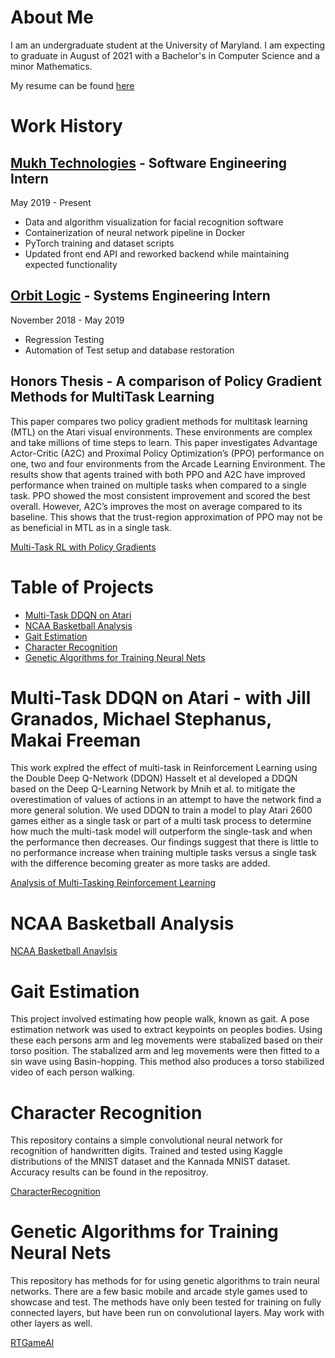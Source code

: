 # About Me

I am an undergraduate student at the University of Maryland. I am expecting to graduate in August of 2021 with a Bachelor's in Computer Science and a minor Mathematics. 

My resume can be found [here](cnalty.github.io/resume.pdf)

# Work History
## [Mukh Technologies](https://www.mukh.com/) - Software Engineering Intern
May 2019 - Present
  * Data and algorithm visualization for facial recognition software
  * Containerization of neural network pipeline in Docker
  * PyTorch training and dataset scripts
  * Updated front end API and reworked backend while maintaining expected functionality



## [Orbit Logic](https://www.orbitlogic.com/) - Systems Engineering Intern
November 2018 - May 2019
  * Regression Testing
  * Automation of Test setup and database restoration

## Honors Thesis - A comparison of Policy Gradient Methods for MultiTask Learning
This paper compares two policy gradient methods for multitask learning (MTL) on the Atari visual environments. These environments are complex and take millions of time steps to learn. This paper investigates Advantage Actor-Critic (A2C) and Proximal Policy Optimization’s (PPO) performance on one, two and four environments from the Arcade Learning Environment. The results show that agents trained with both PPO and A2C have improved performance when trained on multiple tasks when compared to a single task. PPO showed the most consistent improvement and scored the best overall. However, A2C’s improves the most on average compared to its baseline. This shows that the trust-region approximation of PPO may not be as beneficial in MTL as in a single task.

[Multi-Task RL with Policy Gradients](HonorsThesis.pdf)

# Table of Projects
* [Multi-Task DDQN on Atari](#multi-task-ddqn-on-atari)
* [NCAA Basketball Analysis](#ncaa-basketball-analysis)
* [Gait Estimation](#gait-estimation)
* [Character Recognition](#character-recognition)
* [Genetic Algorithms for Training Neural Nets](#genetic-algorithms-for-training-neural-nets)

# Multi-Task DDQN on Atari - with Jill Granados, Michael Stephanus, Makai Freeman
This work explred the effect of multi-task in Reinforcement Learning using the Double Deep Q-Network (DDQN) Hasselt et al developed a DDQN based on the Deep Q-Learning Network by Mnih et al. to mitigate the overestimation of values of actions in an attempt to have the network find a more general solution. We used DDQN to train a model to play Atari 2600 games either as a single task or part of a multi task process to determine how much the multi-task model will outperform the single-task and when the performance then decreases. Our findings suggest that there is little to no performance increase when training multiple tasks versus a single task with the difference becoming greater as more tasks are added.

[Analysis of Multi-Tasking Reinforcement Learning](MTLDDQN.pdf)

# NCAA Basketball Analysis

[NCAA Basketball Anaylsis](basketball.html)

# Gait Estimation
This project involved estimating how people walk, known as gait. A pose estimation network was used to extract keypoints on peoples bodies. Using these each persons arm and leg movements were stabalized based on their torso position. The stabalized arm and leg movements were then fitted to a sin wave using Basin-hopping. This method also produces a torso stabilized video of each person walking.

# Character Recognition
This repository contains a simple convolutional neural network for recognition of handwritten digits. Trained and tested using Kaggle distributions of the MNIST dataset and the Kannada MNIST dataset. Accuracy results can be found in the repositroy.

[CharacterRecognition](https://github.com/cnalty/CharacterRecognition)

# Genetic Algorithms for Training Neural Nets
This repository has methods for for using genetic algorithms to train neural networks. There are a few basic mobile and arcade style games used to showcase and test. The methods have only been tested for training on fully connected layers, but have been run on convolutional layers. May work with other layers as well.

[RTGameAI](https://github.com/cnalty/RTGameAI)


